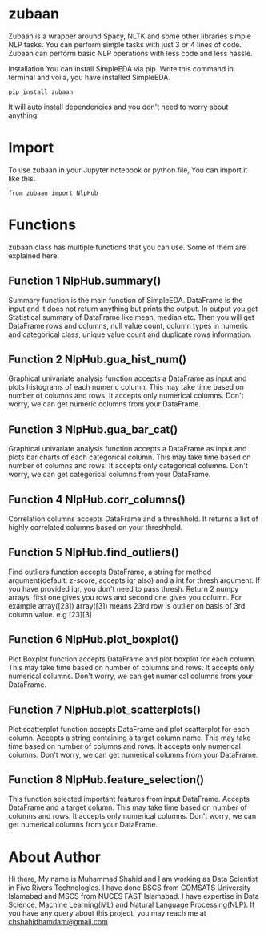 # zubaan

Zubaan is a wrapper around Spacy, NLTK and some other libraries simple NLP tasks. You can perform simple tasks with just 3 or 4 lines of code. Zubaan can perform basic NLP operations with less code and less hassle.

Installation
You can install SimpleEDA via pip. Write this command in terminal and voila, you have installed SimpleEDA.

    pip install zubaan
It will auto install dependencies and you don't need to worry about anything.

# Import
To use zubaan in your Jupyter notebook or python file, You can import it like this.

    from zubaan import NlpHub

# Functions

zubaan class has multiple functions that you can use. Some of them are explained here.

## Function 1 NlpHub.summary()
Summary function is the main function of SimpleEDA. DataFrame is the input and it does not return anything but prints the output. In output you get Statistical summary of DataFrame like mean, median etc. Then you will get DataFrame rows and columns, null value count, column types in numeric and categorical class, unique value count and duplicate rows information.

## Function 2 NlpHub.gua_hist_num()
Graphical univariate analysis function accepts a DataFrame as input and plots histograms of each numeric column. This may take time based on number of columns and rows. It accepts only numerical columns. Don't worry, we can get numeric columns from your DataFrame.

## Function 3 NlpHub.gua_bar_cat()
Graphical univariate analysis function accepts a DataFrame as input and plots bar charts of each categorical column. This may take time based on number of columns and rows. It accepts only categorical columns. Don't worry, we can get categorical columns from your DataFrame.

## Function 4 NlpHub.corr_columns()
Correlation columns accepts DataFrame and a threshhold. It returns a list of highly correlated columns based on your threshhold.

## Function 5 NlpHub.find_outliers()
Find outliers function accepts DataFrame, a string for method argument(default: z-score, accepts iqr also) and a int for thresh argument. If you have provided iqr, you don't need to pass thresh. Return 2 numpy arrays, first one gives you rows and second one gives you column. For example array([23]) array([3]) means 23rd row is outlier on basis of 3rd column value. e.g [23][3]

## Function 6 NlpHub.plot_boxplot()
Plot Boxplot function accepts DataFrame and plot boxplot for each column. This may take time based on number of columns and rows. It accepts only numerical columns. Don't worry, we can get numerical columns from your DataFrame.

## Function 7 NlpHub.plot_scatterplots()
Plot scatterplot function accepts DataFrame and plot scatterplot for each column. Accepts a string containing a target column name. This may take time based on number of columns and rows. It accepts only numerical columns. Don't worry, we can get numerical columns from your DataFrame.

## Function 8 NlpHub.feature_selection()
This function selected important features from input DataFrame. Accepts DataFrame and a target column. This may take time based on number of columns and rows. It accepts only numerical columns. Don't worry, we can get numerical columns from your DataFrame.

# About Author
Hi there, My name is Muhammad Shahid and I am working as Data Scientist in Five Rivers Technologies. I have done BSCS from COMSATS University Islamabad and MSCS from NUCES FAST Islamabad. I have expertise in Data Science, Machine Learning(ML) and Natural Language Processing(NLP). If you have any query about this project, you may reach me at chshahidhamdam@gmail.com

